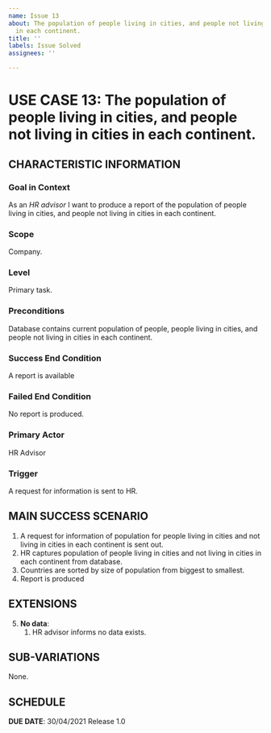 ```yaml
---
name: Issue 13
about: The population of people living in cities, and people not living in cities
  in each continent.
title: ''
labels: Issue Solved
assignees: ''

---
```


# USE CASE 13: The population of people living in cities, and people not living in cities in each continent.

## CHARACTERISTIC INFORMATION

### Goal in Context
As an *HR advisor* I want to produce a report of the population of people living in cities, and people not living in cities in each continent.
### Scope

Company.

### Level

Primary task.

### Preconditions

Database contains current population of people, people living in cities, and people not living in cities in each continent.

### Success End Condition

A report is available 

### Failed End Condition

No report is produced.

### Primary Actor

HR Advisor

### Trigger

A request for information is sent to HR.

## MAIN SUCCESS SCENARIO

1. A request for information of population for people living in cities and not living in cities in each continent is sent out.
2. HR captures population of people living in cities and not living in cities in each continent from database.
3. Countries are sorted by size of population from biggest to smallest.
4. Report is produced

## EXTENSIONS

5. **No data**:
    1. HR advisor informs no data exists.

## SUB-VARIATIONS

None.

## SCHEDULE

**DUE DATE**: 30/04/2021
 Release 1.0
